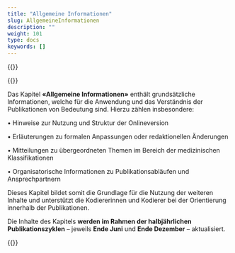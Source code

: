 ```yaml
---
title: "Allgemeine Informationen"
slug: AllgemeineInformationen
description: ""
weight: 101
type: docs
keywords: []
---
```


{{<printButton>}}

{{<markdown>}} 
  
Das Kapitel **«Allgemeine Informationen»** enthält grundsätzliche Informationen, welche für die Anwendung und das Verständnis der Publikationen von Bedeutung sind. Hierzu zählen insbesondere:
  
•	Hinweise zur Nutzung und Struktur der Onlineversion
       
•	Erläuterungen zu formalen Anpassungen oder redaktionellen Änderungen

•	Mitteilungen zu übergeordneten Themen im Bereich der medizinischen Klassifikationen
       
•	Organisatorische Informationen zu Publikationsabläufen und Ansprechpartnern
  

Dieses Kapitel bildet somit die Grundlage für die Nutzung der weiteren Inhalte und unterstützt die Kodiererinnen und Kodierer bei der Orientierung innerhalb der Publikationen.
  
Die Inhalte des Kapitels **werden im Rahmen der halbjährlichen Publikationszyklen** – jeweils **Ende Juni** und **Ende Dezember** – aktualisiert.


{{</markdown>}}